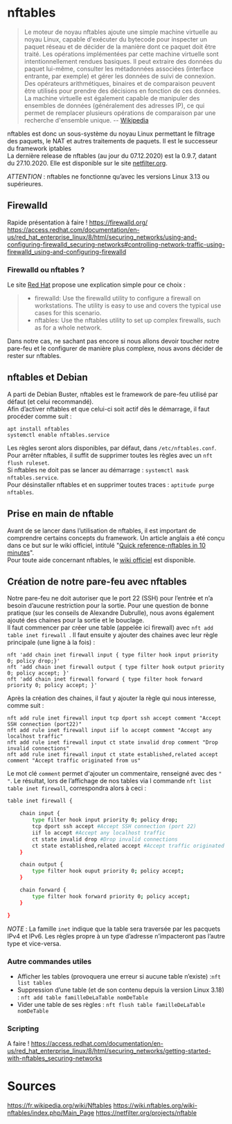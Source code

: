 # nftables

> Le moteur de noyau nftables ajoute une simple machine virtuelle au noyau Linux, capable d'exécuter du bytecode pour inspecter un paquet réseau et de décider de la manière dont ce paquet doit être traité. Les opérations implémentées par cette machine virtuelle sont intentionnellement rendues basiques. Il peut extraire des données du paquet lui-même, consulter les métadonnées associées (interface entrante, par exemple) et gérer les données de suivi de connexion. Des opérateurs arithmétiques, binaires et de comparaison peuvent être utilisés pour prendre des décisions en fonction de ces données. La machine virtuelle est également capable de manipuler des ensembles de données (généralement des adresses IP), ce qui permet de remplacer plusieurs opérations de comparaison par une recherche d'ensemble unique.
-- [Wikipedia](https://fr.wikipedia.org/wiki/Nftables: 'Article "nftables"')

nftables est donc un sous-système du noyau Linux permettant le filtrage des paquets, le NAT et autres traitements de paquets. Il est le successeur du framework iptables  
La dernière release de nftables (au jour du 07.12.2020) est la 0.9.7, datant du 27.10.2020. Elle est disponible sur le site [netfilter.org](https://netfilter.org/projects/nftables/downloads.html#nftables-0.9.7).

_ATTENTION_ : nftables ne fonctionne qu’avec les versions Linux 3.13 ou supérieures.

## Firewalld
Rapide présentation à faire !
https://firewalld.org/  
https://access.redhat.com/documentation/en-us/red_hat_enterprise_linux/8/html/securing_networks/using-and-configuring-firewalld_securing-networks#controlling-network-traffic-using-firewalld_using-and-configuring-firewalld

### Firewalld ou nftables ?

Le site [Red Hat](https://access.redhat.com/documentation/en-us/red_hat_enterprise_linux/8/html/securing_networks/using-and-configuring-firewalld_securing-networks) propose une explication simple pour ce choix :

> + firewalld: Use the firewalld utility to configure a firewall on workstations. The utility is easy to use and covers the typical use cases for this scenario.
> + nftables: Use the nftables utility to set up complex firewalls, such as for a whole network.

Dans notre cas, ne sachant pas encore si nous allons devoir toucher notre pare-feu et le configurer de manière plus complexe, nous avons décider de rester sur nftables.

## nftables et Debian

A parti de Debian Buster, nftables est le framework de pare-feu utilisé par défaut (et celui recommandé).  
Afin d’activer nftables et que celui-ci soit actif dès le démarrage, il faut procéder comme suit :

```
apt install nftables
systemctl enable nftables.service
```

Les règles seront alors disponibles, par défaut, dans `/etc/nftables.conf`.  
Pour arrêter nftables, il suffit de supprimer toutes les règles avec un `nft flush ruleset`.  
Si nftables ne doit pas se lancer au démarrage : `systemctl mask nftables.service`.  
Pour désinstaller nftables et en supprimer toutes traces : `aptitude purge nftables`.

## Prise en main de nftable

Avant de se lancer dans l’utilisation de nftables, il est important de comprendre certains concepts du framework. Un article anglais a été conçu dans ce but sur le wiki officiel, intitulé "[Quick reference-nftables in 10 minutes](https://wiki.nftables.org/wiki-nftables/index.php/Quick_reference-nftables_in_10_minutes)".  
Pour toute aide concernant nftables, le [wiki officiel](https://wiki.nftables.org/wiki-nftables/index.php/Main_Page) est disponible.

## Création de notre pare-feu avec nftables

Notre pare-feu ne doit autoriser que le port 22 (SSH) pour l’entrée et n’a besoin d’aucune restriction pour la sortie. Pour une question de bonne pratique (sur les conseils de Alexandre Dubrulle), nous avons également ajouté des chaines pour la sortie et le bouclage.  
Il faut commencer par créer une table (appelée ici firewall) avec `nft add table inet firewall `.
Il faut ensuite y ajouter des chaines avec leur règle principale (une ligne à la fois) :

```
nft 'add chain inet firewall input { type filter hook input priority 0; policy drop;}'
nft 'add chain inet firewall output { type filter hook output priority 0; policy accept; }'
nft 'add chain inet firewall forward { type filter hook forward priority 0; policy accept; }'
```

Après la création des chaines, il faut y ajouter la règle qui nous interesse, comme suit :
```
nft add rule inet firewall input tcp dport ssh accept comment "Accept SSH connection (port22)"
nft add rule inet firewall input iif lo accept comment "Accept any localhost traffic"
nft add rule inet firewall input ct state invalid drop comment "Drop invalid connections"
nft add rule inet firewall input ct state established,related accept comment "Accept traffic originated from us"

```
Le mot clé `comment` permet d'ajouter un commentaire, renseigné avec des `" "`.
Le résultat, lors de l’affichage de nos tables via l commande `nft list table inet firewall`, correspondra alors à ceci :

```bash
table inet firewall {

    chain input {
        type filter hook input priority 0; policy drop;
        tcp dport ssh accept #Accept SSH connection (port 22)
        iif lo accept #Accept any localhost traffic
        ct state invalid drop #Drop invalid connections
        ct state established,related accept #Accept traffic originated from us
    }

    chain output {
        type filter hook ouput priority 0; policy accept;
    }

    chain forward {
        type filter hook forward priority 0; policy accept;
    }

}
```

_NOTE_ : La famille `inet` indique que la table sera traversée par les pacquets IPv4 et IPv6. Les règles propre à un type d’adresse n’impacteront pas l’autre type et vice-versa.

### Autre commandes utiles

- Afficher les tables (provoquera une erreur si aucune table n’existe) :`nft list tables`
- Suppression d’une table (et de son contenu depuis la version Linux 3.18) : `nft add table familleDeLaTable nomDeTable`
- Vider une table de ses règles : `nft flush table familleDeLaTable nomDeTable`

### Scripting
A faire !
https://access.redhat.com/documentation/en-us/red_hat_enterprise_linux/8/html/securing_networks/getting-started-with-nftables_securing-networks

# Sources

https://fr.wikipedia.org/wiki/Nftables
https://wiki.nftables.org/wiki-nftables/index.php/Main_Page
https://netfilter.org/projects/nftable
